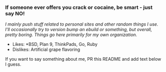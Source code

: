 ### If someone ever offers you crack or cocaine, be smart - just say NO!

*I mainly push stuff related to personal sites and other random things I use. I'll occasionally try to version bump an ebuild or something, but overall, pretty boring. Things go here primarily for my own organization.*

* Likes: \*BSD, Plan 9, ThinkPads, Go, Ruby
* Dislikes: Artificial grape flavoring

If you want to say something about me, PR this README and add text below I guess.

